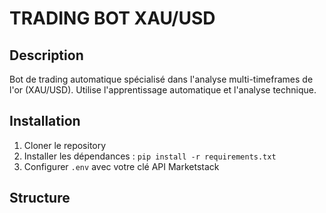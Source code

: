 # TRADING BOT XAU/USD

## Description
Bot de trading automatique spécialisé dans l'analyse multi-timeframes de l'or (XAU/USD).
Utilise l'apprentissage automatique et l'analyse technique.

## Installation
1. Cloner le repository
2. Installer les dépendances : `pip install -r requirements.txt`
3. Configurer `.env` avec votre clé API Marketstack

## Structure 